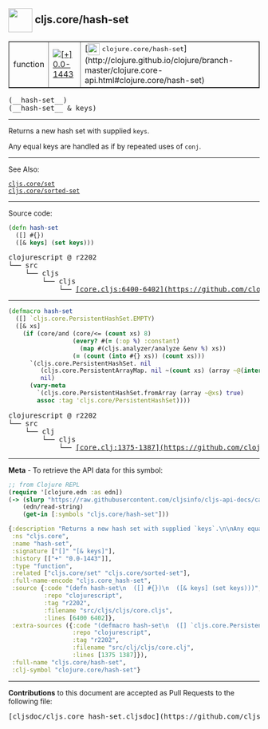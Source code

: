 ## <img width="48px" valign="middle" src="http://i.imgur.com/Hi20huC.png"> cljs.core/hash-set

 <table border="1">
<tr>

<td>function</td>
<td><a href="https://github.com/cljsinfo/cljs-api-docs/tree/0.0-1443"><img valign="middle" alt="[+] 0.0-1443" src="https://img.shields.io/badge/+-0.0--1443-lightgrey.svg"></a> </td>
<td>
[<img height="24px" valign="middle" src="http://i.imgur.com/1GjPKvB.png"> <samp>clojure.core/hash-set</samp>](http://clojure.github.io/clojure/branch-master/clojure.core-api.html#clojure.core/hash-set)
</td>
</tr>
</table>

 <samp>
(__hash-set__)<br>
</samp>
 <samp>
(__hash-set__ & keys)<br>
</samp>

---

Returns a new hash set with supplied `keys`.

Any equal keys are handled as if by repeated uses of `conj`.

---


See Also:

[`cljs.core/set`](cljs.core_set.md)<br>
[`cljs.core/sorted-set`](cljs.core_sorted-set.md)<br>

---


Source code:

```clj
(defn hash-set
  ([] #{})
  ([& keys] (set keys)))
```

 <pre>
clojurescript @ r2202
└── src
    └── cljs
        └── cljs
            └── <ins>[core.cljs:6400-6402](https://github.com/clojure/clojurescript/blob/r2202/src/cljs/cljs/core.cljs#L6400-L6402)</ins>
</pre>


---

```clj
(defmacro hash-set
  ([] `cljs.core.PersistentHashSet.EMPTY)
  ([& xs]
    (if (core/and (core/<= (count xs) 8)
                  (every? #(= (:op %) :constant)
                    (map #(cljs.analyzer/analyze &env %) xs))
                  (= (count (into #{} xs)) (count xs)))
      `(cljs.core.PersistentHashSet. nil
         (cljs.core.PersistentArrayMap. nil ~(count xs) (array ~@(interleave xs (repeat nil))) nil)
         nil)
      (vary-meta
        `(cljs.core.PersistentHashSet.fromArray (array ~@xs) true)
        assoc :tag 'cljs.core/PersistentHashSet))))
```

 <pre>
clojurescript @ r2202
└── src
    └── clj
        └── cljs
            └── <ins>[core.clj:1375-1387](https://github.com/clojure/clojurescript/blob/r2202/src/clj/cljs/core.clj#L1375-L1387)</ins>
</pre>

---

__Meta__ - To retrieve the API data for this symbol:

```clj
;; from Clojure REPL
(require '[clojure.edn :as edn])
(-> (slurp "https://raw.githubusercontent.com/cljsinfo/cljs-api-docs/catalog/cljs-api.edn")
    (edn/read-string)
    (get-in [:symbols "cljs.core/hash-set"]))
```

```clj
{:description "Returns a new hash set with supplied `keys`.\n\nAny equal keys are handled as if by repeated uses of `conj`.",
 :ns "cljs.core",
 :name "hash-set",
 :signature ["[]" "[& keys]"],
 :history [["+" "0.0-1443"]],
 :type "function",
 :related ["cljs.core/set" "cljs.core/sorted-set"],
 :full-name-encode "cljs.core_hash-set",
 :source {:code "(defn hash-set\n  ([] #{})\n  ([& keys] (set keys)))",
          :repo "clojurescript",
          :tag "r2202",
          :filename "src/cljs/cljs/core.cljs",
          :lines [6400 6402]},
 :extra-sources ({:code "(defmacro hash-set\n  ([] `cljs.core.PersistentHashSet.EMPTY)\n  ([& xs]\n    (if (core/and (core/<= (count xs) 8)\n                  (every? #(= (:op %) :constant)\n                    (map #(cljs.analyzer/analyze &env %) xs))\n                  (= (count (into #{} xs)) (count xs)))\n      `(cljs.core.PersistentHashSet. nil\n         (cljs.core.PersistentArrayMap. nil ~(count xs) (array ~@(interleave xs (repeat nil))) nil)\n         nil)\n      (vary-meta\n        `(cljs.core.PersistentHashSet.fromArray (array ~@xs) true)\n        assoc :tag 'cljs.core/PersistentHashSet))))",
                  :repo "clojurescript",
                  :tag "r2202",
                  :filename "src/clj/cljs/core.clj",
                  :lines [1375 1387]}),
 :full-name "cljs.core/hash-set",
 :clj-symbol "clojure.core/hash-set"}

```

---

__Contributions__ to this document are accepted as Pull Requests to the following file:

 <pre>
[cljsdoc/cljs.core_hash-set.cljsdoc](https://github.com/cljsinfo/cljs-api-docs/blob/master/cljsdoc/cljs.core_hash-set.cljsdoc)
</pre>

